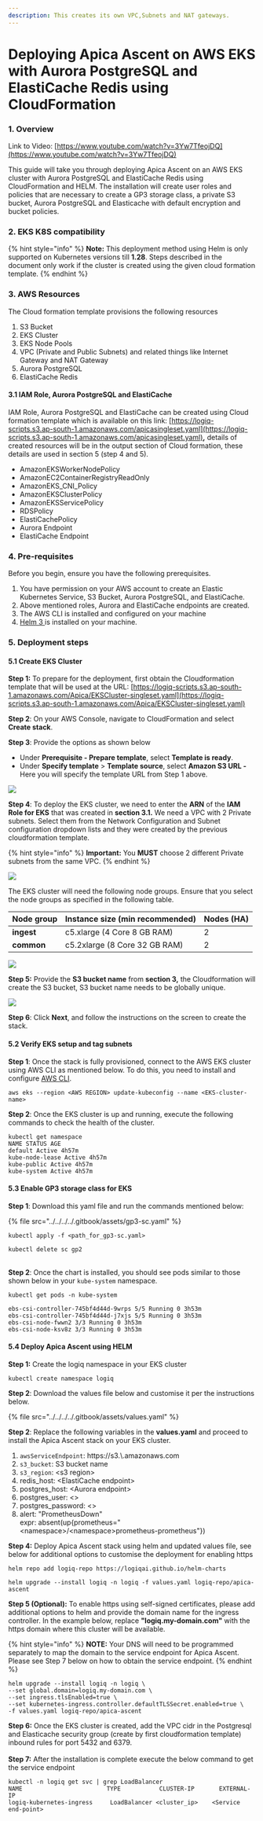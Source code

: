 ```yaml
---
description: This creates its own VPC,Subnets and NAT gateways.
---
```


# Deploying Apica Ascent on AWS EKS with Aurora PostgreSQL and ElastiCache Redis using CloudFormation

### 1. Overview

Link to Video: [https://www.youtube.com/watch?v=3Yw7TfeojDQ](https://www.youtube.com/watch?v=3Yw7TfeojDQ)

This guide will take you through deploying Apica Ascent on an AWS EKS cluster with Aurora PostgreSQL and ElastiCache Redis using CloudFormation and HELM. The installation will create user roles and policies that are necessary to create a GP3 storage class, a private S3 bucket, Aurora PostgreSQL and Elasticache with default encryption and bucket policies.

### 2. EKS K8S compatibility

{% hint style="info" %}
**Note:** This deployment method using Helm is only supported on Kubernetes versions till **1.28**. Steps described in the document only work if the cluster is created using the given cloud formation template.
{% endhint %}

### 3. AWS Resources

The Cloud formation template provisions the following resources

1. S3 Bucket
2. EKS Cluster
3. EKS Node Pools
4. VPC (Private and Public Subnets) and related things like Internet Gateway and NAT Gateway
5. Aurora PostgreSQL
6. ElastiCache Redis

#### 3.1 IAM Role, Aurora PostgreSQL and ElastiCache

IAM Role, Aurora PostgreSQL and ElastiCache can be created using Cloud formation template which is available on this link: [https://logiq-scripts.s3.ap-south-1.amazonaws.com/apicasingleset.yaml](https://logiq-scripts.s3.ap-south-1.amazonaws.com/apicasingleset.yaml)**,** details of created resources will be in the output section of Cloud formation, these details are used in section 5 (step 4 and 5).

* AmazonEKSWorkerNodePolicy
* AmazonEC2ContainerRegistryReadOnly
* AmazonEKS\_CNI\_Policy
* AmazonEKSClusterPolicy
* AmazonEKSServicePolicy
* RDSPolicy
* ElastiCachePolicy
* Aurora Endpoint
* ElastiCache Endpoint

### 4. Pre-requisites

Before you begin, ensure you have the following prerequisites.

1. You have permission on your AWS account to create an Elastic Kubernetes Service, S3 Bucket, Aurora PostgreSQL, and ElastiCache.
2. Above mentioned roles, Aurora and ElastiCache endpoints are created.
3. The AWS CLI is installed and configured on your machine
4. [Helm 3 ](https://helm.sh/docs/intro/install/)is installed on your machine.

### 5. Deployment steps

#### 5.1 Create EKS Cluster

**Step 1:** To prepare for the deployment, first obtain the Cloudformation template that will be used at the URL: [https://logiq-scripts.s3.ap-south-1.amazonaws.com/Apica/EKSCluster-singleset.yaml](https://logiq-scripts.s3.ap-south-1.amazonaws.com/Apica/EKSCluster-singleset.yaml)

**Step 2**: On your AWS Console, navigate to CloudFormation and select **Create stack**.

**Step 3**: Provide the options as shown below

* Under **Prerequisite - Prepare template**, select **Template is ready**.
* Under **Specify template** > **Template source**, select **Amazon S3 URL -** Here you will specify the template URL from Step 1 above.

[![](https://github.com/logiqai/docs/raw/master/.gitbook/assets/0)](../../../../.gitbook/assets/0)

**Step 4**: To deploy the EKS cluster, we need to enter the **ARN** of the **IAM Role for EKS** that was created in **section 3.1.** We need a VPC with 2 Private subnets. Select them from the Network Configuration and Subnet configuration dropdown lists and they were created by the previous cloudformation template.

{% hint style="info" %}
**Important:** You **MUST** choose 2 different Private subnets from the same VPC.
{% endhint %}

[![](https://github.com/logiqai/docs/raw/master/.gitbook/assets/image%20\(1\)%20\(2\).png)](../../../../.gitbook/assets/image%20\(1\)%20\(2\).png)

The EKS cluster will need the following node groups. Ensure that you select the node groups as specified in the following table.

| Node group | Instance size (min recommended) | Nodes (HA) |
| ---------- | ------------------------------- | ---------- |
| **ingest** | c5.xlarge (4 Core 8 GB RAM)     | 2          |
| **common** | c5.2xlarge (8 Core 32 GB RAM)   | 2          |

[![](https://github.com/logiqai/docs/raw/master/.gitbook/assets/image%20\(3\).png)](../../../../.gitbook/assets/image%20\(3\).png)

**Step 5:** Provide the **S3 bucket name** from **section 3,** the Cloudformation will create the S3 bucket, S3 bucket name needs to be globally unique.

[![](https://github.com/logiqai/docs/raw/master/.gitbook/assets/image%20\(73\).png)](../../../../.gitbook/assets/image%20\(73\).png)

**Step 6**: Click **Next**, and follow the instructions on the screen to create the stack.

#### 5.2 Verify EKS setup and tag subnets

**Step 1**: Once the stack is fully provisioned, connect to the AWS EKS cluster using AWS CLI as mentioned below. To do this, you need to install and configure [AWS CLI](https://docs.aws.amazon.com/cli/latest/userguide/getting-started-install.html).

```
aws eks --region <AWS REGION> update-kubeconfig --name <EKS-cluster-name>
```

**Step 2**: Once the EKS cluster is up and running, execute the following commands to check the health of the cluster.

```
kubectl get namespace
NAME STATUS AGE
default Active 4h57m
kube-node-lease Active 4h57m
kube-public Active 4h57m
kube-system Active 4h57m
```

#### 5.3 Enable GP3 storage class for EKS

**Step 1**: Download this yaml file and run the commands mentioned below:

{% file src="../../../../.gitbook/assets/gp3-sc.yaml" %}

```
kubectl apply -f <path_for_gp3-sc.yaml>

kubectl delete sc gp2
```

\
**Step 2**: Once the chart is installed, you should see pods similar to those shown below in your `kube-system` namespace.

```
kubectl get pods -n kube-system

ebs-csi-controller-745bf4d44d-9wrps 5/5 Running 0 3h53m
ebs-csi-controller-745bf4d44d-j7xjs 5/5 Running 0 3h53m
ebs-csi-node-fwwn2 3/3 Running 0 3h53m
ebs-csi-node-ksv8z 3/3 Running 0 3h53m
```

#### 5.4 Deploy Apica Ascent using HELM

**Step 1:** Create the logiq namespace in your EKS cluster

```
kubectl create namespace logiq
```

**Step 2**: Download the values file below and customise it per the instructions below.

{% file src="../../../../.gitbook/assets/values.yaml" %}

**Step 2**: Replace the following variables in the **values.yaml** and proceed to install the Apica Ascent stack on your EKS cluster.

1. `awsServiceEndpoint`: https://s3.\\.amazonaws.com
2. `s3_bucket`: S3 bucket name
3. `s3_region`: \<s3 region>
4. redis\_host: \<ElastiCache endpoint>
5. postgres\_host: \<Aurora endpoint>
6. postgres\_user: <>
7. postgres\_password: <>
8. alert: "PrometheusDown"\
   expr: absent(up{prometheus="\<namespace>/\<namespace>prometheus-prometheus"})



**Step 4:** Deploy Apica Ascent stack using helm and updated values file, see below for additional options to customise the deployment for enabling https

```
helm repo add logiq-repo https://logiqai.github.io/helm-charts
```

```
helm upgrade --install logiq -n logiq -f values.yaml logiq-repo/apica-ascent
```

**Step 5 (Optional):** To enable https using self-signed certificates, please add additional options to helm and provide the domain name for the ingress controller. In the example below, replace **"logiq.my-domain.com"** with the https domain where this cluster will be available.

{% hint style="info" %}
**NOTE:** Your DNS will need to be programmed separately to map the domain to the service endpoint for Apica Ascent. Please see Step 7 below on how to obtain the service endpoint.&#x20;
{% endhint %}

```
helm upgrade --install logiq -n logiq \
--set global.domain=logiq.my-domain.com \
--set ingress.tlsEnabled=true \
--set kubernetes-ingress.controller.defaultTLSSecret.enabled=true \
-f values.yaml logiq-repo/apica-ascent
```

**Step 6:** Once the EKS cluster is created, add the VPC cidr in the Postgresql and Elasticache security group (create by first cloudformation template) inbound rules for port 5432 and 6379.\
\
**Step 7:** After the installation is complete execute the below command to get the service endpoint

```
kubectl -n logiq get svc | grep LoadBalancer
NAME                        TYPE           CLUSTER-IP       EXTERNAL-IP
logiq-kubernetes-ingress     LoadBalancer <cluster_ip>    <Service end-point>
```
